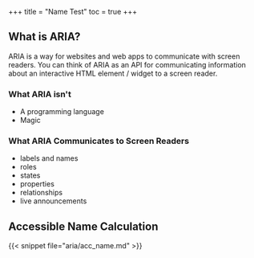 +++
title = "Name Test"
toc = true
+++

## What is ARIA?

ARIA is a way for websites and web apps to communicate with screen readers. You can think of ARIA as an API for communicating information about an interactive HTML element / widget to a screen reader.

### What ARIA isn't
 -  A programming language
 -  Magic

### What ARIA Communicates to Screen Readers
 - labels and names
 - roles
 - states
 - properties
 - relationships
 - live announcements

 ## Accessible Name Calculation

{{< snippet file="aria/acc_name.md" >}}


